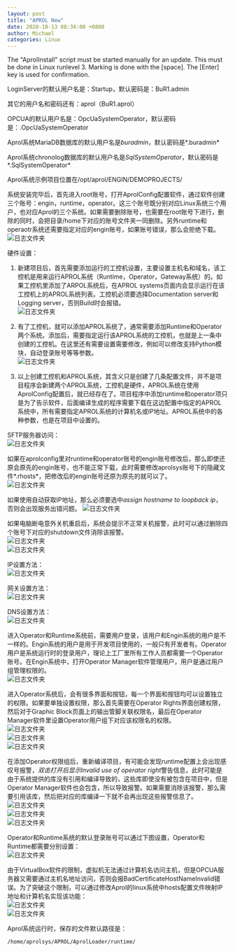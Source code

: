 ```yaml
---
layout: post
title: "APROL New"
date: 2020-10-13 08:34:00 +0800
author: Michael
categories: Linux
---
```


The "AprolInstall" script must be started manually for an update. This must be done in Linux runlevel 3. Marking is done with the [space]. The [Enter] key is used for confirmation.

LoginServer的默认用户名是：Startup，默认密码是：BuR1.admin

其它的用户名和密码还有：aprol（BuR1.aprol）

OPCUA的默认用户名是：OpcUaSystemOperator，默认密码是：.OpcUaSystemOperator

Aprol系统MariaDB数据库的默认用户名是*buradmin*，默认密码是*.buradmin* 

Aprol系统chronolog数据库的默认用户名是*SqlSystemOperator*，默认密码是*.SqlSystemOperator* 

Aprol系统示例项目位置在/opt/aprol/ENGIN/DEMOPROJECTS/

系统安装完毕后，首先进入root账号，打开AprolConfig配置软件，通过软件创建三个账号：engin，runtime，operator。这三个账号既分别对应Linux系统三个用户，也对应Aprol的三个系统。如果需要删除账号，也需要在root账号下进行，删除的同时，会把目录/home下对应的账号文件夹一同删除。另外runtime和operaotr系统还需要指定对应的engin账号，如果账号错误，那么会拒绝下载。  
![日志文件夹](/assets/aprol/AprolConfig.png)

硬件设置：

1. 新建项目后，首先需要添加运行的工控机设置，主要设置主机名和域名，该工控机是用来运行APROL系统（Runtime，Operator，Gateway系统）的。如果工控机里添加了ARPOL系统后，在APROL systems页面内会显示运行在该工控机上的APROL系统列表。工控机必须要选择Documentation server和Logging server，否则Build时会报错。  
![日志文件夹](/assets/aprol/APC910.png)

2. 有了工控机，就可以添加APROL系统了，通常需要添加Runtime和Operator两个系统。添加后，需要指定运行该APROL系统的工控机，也就是上一条中创建的工控机。在这里还有需要设置需要修改，例如可以修改支持Python模块，自动登录账号等等参数。    
![日志文件夹](/assets/aprol/runtime.png)

3. 以上创建工控机和APROL系统，其含义只是创建了几条配置文件，并不是项目程序会新建两个APROL系统，工控机是硬件，APROL系统在使用AprolConfig配置后，就已经存在了。项目程序中添加runtime和operator项只是为了告示软件，后面编译生成的程序需要下载在这边配置中指定的APROL系统中，所有需要指定APROL系统的计算机名或IP地址。APROL系统中的各种参数，也是在项目中设置的。

SFTP服务器访问：  
![日志文件夹](/assets/aprol/sftp.png)

如果在aprolconfig里对runtime和operator账号的engin账号修改后，那么即使还原会原先的engin账号，也不能正常下载，此时需要修改aprolsys账号下的隐藏文件*.rhosts*，把修改后的engin账号还原为原先的就可以了。  
![日志文件夹](/assets/aprol/rhosts.png)

如果使用自动获取IP地址，那么必须要选中*assign hostname to loopback ip*，否则会出现服务出错问题。 
![日志文件夹](/assets/aprol/loopback.png) 

如果电脑断电意外关机重启后，系统会提示不正常关机报警，此时可以通过删除四个账号下对应的shutdown文件消除该报警。  
![日志文件夹](/assets/aprol/Backupsfound.png)   
![日志文件夹](/assets/aprol/shutdown.png) 

IP设置方法：  
![日志文件夹](/assets/aprol/ip.png)

网关设置方法：  
![日志文件夹](/assets/aprol/gateway.png)

DNS设置方法：  
![日志文件夹](/assets/aprol/dns.png)

进入Operator和Runtime系统前，需要用户登录，该用户和Engin系统的用户是不一样的。Engin系统的用户是用于开发项目使用的，一般只有开发者有。Operator用户是系统运行时的登录用户，理论上工厂里所有工作人员都需要一个Operator账号。在Engin系统中，打开Operator Manager软件管理用户，用户是通过用户组管理权限的。  
![日志文件夹](/assets/aprol/OperatorManager.png)

进入Operator系统后，会有很多界面和按钮，每一个界面和按钮均可以设置独立的权限。如果要单独设置权限，那么首先需要在Operator Rights界面创建权限，然后对于Graphic Block页面上的输出管脚关联权限名，最后在Operator Manager软件里设置Operator用户组下对应该权限名的权限。  
![日志文件夹](/assets/aprol/OperatorRights.png)  
![日志文件夹](/assets/aprol/GraphicBlockIO.png)  
![日志文件夹](/assets/aprol/GroupRights.png)

在添加Operator权限组后，重新编译项目，有可能会发现runtime配置上会出现感叹号报警，*双击打开后显示Invalid use of operator right*警告信息，此时可能是由于系统提供的库没有引用和编译导致的，这些库即使没有被包含在项目中，但是Operator Manager软件也会包含，所以导致报警。如果需要消除该报警，那么需要引用该库，然后把对应的库编译一下就不会再出现这些报警信息了。  
![日志文件夹](/assets/aprol/Invaliduseoperatorright.png)  
![日志文件夹](/assets/aprol/OperatorRights.png)  
![日志文件夹](/assets/aprol/ProjectLibraries.png)

Operator和Runtime系统的默认登录账号可以通过下图设置，Operator和Runtime都需要分别设置：  
![日志文件夹](/assets/aprol/defUser.png)  

由于VirtualBox软件的限制，虚拟机无法通过计算机名访问主机，但是OPCUA服务器又需要通过主机名地址访问，否则会报BadCertificateHostNameInvalid错误。为了突破这个限制，可以通过修改Aprol的linux系统中hosts配置文件映射IP地址和计算机名实现该功能：  
![日志文件夹](/assets/aprol/hosts.png)  
![日志文件夹](/assets/aprol/UaExpertAddServer.png)  

Aprol系统运行时，保存的文件默认路径是：

	/home/aprolsys/APROL/AprolLoader/runtime/